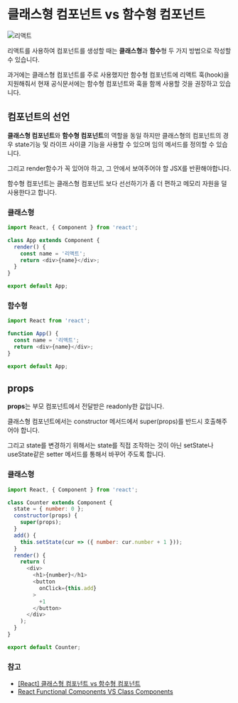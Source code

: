 # 클래스형 컴포넌트 vs 함수형 컴포넌트

![리액트](https://media.vlpt.us/images/asas33/post/d6858e05-a9a5-4b3d-9a52-14f35fd53f15/react-logo.png)

리액트를 사용하여 컴포넌트를 생성할 때는 **클래스형**과 **함수**형 두 가지 방법으로 작성할 수 있습니다.

과거에는 클래스형 컴포넌트를 주로 사용했지만 함수형 컴포넌트에 리액트 훅(hook)을 지원해줘서 현재 공식문서에는 함수형 컴포넌트와 훅을 함께 사용할 것을 권장하고 있습니다.

## 컴포넌트의 선언

**클래스형 컴포넌트**와 **함수형 컴포넌트**의 역할을 동일 하지만 클래스형의 컴포넌트의 경우 state기능 및 라이프 사이클 기능을 사용할 수 있으며 임의 메서드를 정의할 수 있습니다.

그리고 render함수가 꼭 있어야 하고, 그 안에서 보여주어야 할 JSX를 반환해야합니다.

함수형 컴포넌트는 클래스형 컴포넌트 보다 선선하기가 좀 더 편하고 메모리 자원을 덜 사용한다고 합니다.


### 클래스형
```javascript
import React, { Component } from 'react';

class App extends Component {
  render() {
    const name = '리액트';
    return <div>{name}</div>;
  }
}

export default App;
```

### 함수형
```javascript
import React from 'react';

function App() {
  const name = '리액트';
  return <div>{name}</div>;
}

export default App;
```

## props
**props**는 부모 컴포넌트에서 전달받은 readonly한 값입니다.

클래스형 컴포넌트에서는 constructor 메서드에서 super(props)를 반드시 호출해주어야 합니다.

그리고 state를 변경하기 위해서는 state를 직접 조작하는 것이 아닌 setState나 useState같은 setter 메서드를 통해서 바꾸어 주도록 합니다.

### 클래스형

```javascript
import React, { Component } from 'react';

class Counter extends Component {
  state = { number: 0 };
  constructor(props) {
    super(props);
  }
  add() {
    this.setState(cur => ({ number: cur.number + 1 }));
  }
  render() {
    return (
      <div>
        <h1>{number}</h1>
        <button
          onClick={this.add}
        >
          +1
        </button>
      </div>
    );
  }
}

export default Counter;
```

### 참고
- [[React] 클래스형 컴포넌트 vs 함수형 컴포넌트](https://devowen.com/298)
- [React Functional Components VS Class Components](https://medium.com/wesionary-team/react-functional-components-vs-class-components-86a2d2821a22)